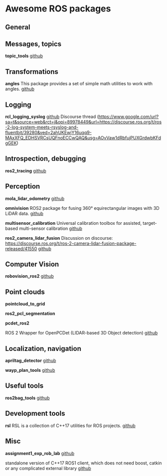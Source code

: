 # Awesome ROS packages


## General 


## Messages, topics
**topic_tools**
[github](https://github.com/ros-tooling/topic_tools)

## Transformations 
**angles**
This package provides a set of simple math utilities to work with angles.
[github](https://github.com/ros/angles)

## Logging
**rcl_logging_syslog**
[github](https://www.google.com/url?sa=t&source=web&rct=j&opi=89978449&url=https://github.com/fujitatomoya/rcl_logging_syslog&ved=2ahUKEwjY16uqq9-MAxXFQ_EDHSVRCsUQjjh6BAgKEAE&usg=AOvVaw3Vi9GYtN_GbBUxQr6GsDxr)
Discourse thread (https://www.google.com/url?sa=t&source=web&rct=j&opi=89978449&url=https://discourse.ros.org/t/ros-2-log-system-meets-rsyslog-and-fluentbit/39280&ved=2ahUKEwjY16uqq9-MAxXFQ_EDHSVRCsUQFnoECCwQAQ&usg=AOvVaw1dRbfujPUXGrdwbKFdgGEK)

## Introspection, debugging
**ros2_tracing**
[github](https://www.google.com/url?sa=t&source=web&rct=j&opi=89978449&url=https://github.com/ros2/ros2_tracing&ved=2ahUKEwjwl6uCk9-MAxXDQvEDHYv2HmQQjjh6BAgKEAE&usg=AOvVaw2YXUWIwf_nh0O9rkhi870h)

## Perception 
**mola_lidar_odometry**
[github](https://www.google.com/url?sa=t&source=web&rct=j&opi=89978449&url=https://github.com/MOLAorg/mola_lidar_odometry&ved=2ahUKEwi7otnikt-MAxU6RfEDHbPELVEQjjh6BAgWEAE&usg=AOvVaw1Q7O5aQivlBnnsXEh6md6o)

**omnivision**
ROS2 package for fusing 360° equirectangular images with 3D LiDAR data.
[github](https://github.com/BlaineKTMO/omnivision)

**multisensor_calibration**
Universal calibration toolbox for assisted, target-based multi-sensor calibration
[github](https://github.com/FraunhoferIOSB/multisensor_calibration)

**ros2_camera_lidar_fusion**
Discussion on discourse:
https://discourse.ros.org/t/ros-2-camera-lidar-fusion-package-released/41550
[github](https://github.com/CDonosoK/ros2_camera_lidar_fusion)

## Computer Vision
**robovision_ros2**
[github](https://github.com/ARTenshi/robovision_ros2/tree/main?tab=readme-ov-file)

## Point clouds
**pointcloud_to_grid**

**ros2_pcl_segmentation**

**pcdet_ros2**

ROS 2 Wrapper for OpenPCDet (LIDAR-based 3D Object detection)
[github](https://github.com/pradhanshrijal/pcdet_ros2)

## Localization, navigation 
**apriltag_detector**
[github](https://github.com/christianrauch/apriltag_ros)

**wayp_plan_tools**
[github](https://www.google.com/url?sa=t&source=web&rct=j&opi=89978449&url=https://github.com/jkk-research/wayp_plan_tools&ved=2ahUKEwil0rL0qt-MAxUCA9sEHY3PMqYQjjh6BAgiEAE&usg=AOvVaw3n9iQt_tYo-6B5lt9VyMsl)

## Useful tools
**ros2bag_tools**
[github](https://www.google.com/url?sa=t&source=web&rct=j&opi=89978449&url=https://github.com/AIT-Assistive-Autonomous-Systems/ros2bag_tools&ved=2ahUKEwiEt8X9qt-MAxX9QvEDHfCuMMIQjjh6BAgrEAE&usg=AOvVaw0xUwam50-vry_bime_V8us)

## Development tools
**rsl**
RSL is a collection of C++17 utilities for ROS projects.
[github](https://github.com/PickNikRobotics/RSL)

## Misc
**assignment1_exp_rob_lab**
[github](https://github.com/karim7tr/Experimental_Robotics_assignment_1)

standalone version of C++17 ROS1 client, which does not need boost, catkin or any complicated external library
[github](https://github.com/dkargin/miniroscpp)

